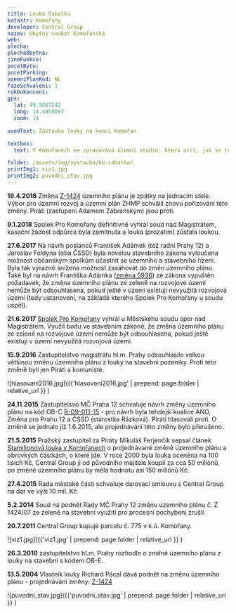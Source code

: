 ```yaml
---
title: Louka Šabatka
katastr: Komořany
developer: Central Group
nazev: Obytný soubor Komořanská
web:
plocha:
plochaObytna:
jineFunkce:
pocetBytu:
pocetParking:
uzemniPlanKod: NL
fazeSchvaleni: 1
rokDokonceni:
gps:
  lat: 49.9867242
  long: 14.4059097
  zoom: 14

uvodText: Zástavba louky na konci Komořan

textbox:
  text: V Komořanech se zpracovává územní studie, která určí, jak se toto území bude využívat. Nesouhlasíme se změnami do té doby, než bude tato studie dokončena.

folder: /assets/img/vystavba/ko-sabatka/
printImg1: viz1.jpg
printImg2: puvodni_stav.jpg
---
```


**19.4.2018** Změna [Z-1424](https://app.iprpraha.cz/napp/zmeny/?id=995&action=view&presenter=Articlezmenyupravy) územního plánu je zpátky na jednacím stole. Výbor pro územní rozvoj a územní plán ZHMP schválil znovu pořizování této změny. Piráti (zastupeni Adamem Zábranským) jsou proti.

**9.1.2018** Spolek Pro Komořany definitivně vyhrál soud nad Magistrátem, kasační žádost odpůrce byla zamítnuta a louka (prozatím) zůstala loukou.

**27.6.2017** Na návrh poslanců František Adámek (též radní Prahy 12) a Jaroslav Foldyna (oba ČSSD) byla novelou stavebního zákona vyloučena možnost občanským spolkům účastnit se územního a stavebního řízení. Byla tak výrazně snížena možnost zasahovat do změn územního plánu. Také byl na návrh Františka Adámka ([změna 5936](http://www.psp.cz/sqw/historie.sqw?T=927&O=7)) ze zákona vypuštěn požadavek, že změna územního plánu ze zeleně na rozvojové území nemůže být odsouhlasena, pokud ještě v území existují nevyužitá rozvojová území (tedy ustanovení, na základě kterého Spolek Pro Komořany u soudu uspěl).

**21.6.2017** [Spolek Pro Komořany](http://www.spolekprokomorany.cz) vyhrál u Městského soudu spor nad Magistrátem. Využil bodu ve stavebním zákoně, že změna územního plánu ze zeleně na rozvojové území nemůže být odsouhlasena, pokud ještě existují v území nevyužitá rozvojová území.

**15.9.2016** Zastupitelstvo magistrátu hl.m. Prahy odsouhlasilo velkou většinou změnu územního plánu z louky na stavební pozemky. Proti této změně byli jen Piráti a komunisté.

![hlasovani2016.jpg]({{'hlasovani2016.jpg' | prepend: page.folder | relative_url }} )

**24.11.2015** Zastupitelsvo MČ Praha 12 schvaluje návrh změny územního plánu na kód OB-C [R-09-011-15](https://www.praha12.cz/assets/File.ashx?id_org=80112&id_dokumenty=44664) - pro návrh byla tehdejší koalice ANO, Změna pro Prahu 12 a ČSSD (starostka Rázková). Piráti hlasovali proti. O změně se jednalo již 1.6.2015, ale projednávání této změny bylo přerušeno.

**21.5.2015** Pražský zastupitel za Piráty Mikuláš Ferjenčík sepsal článek [Stamilionová louka v Komořanech](https://praha.pirati.cz/milionova-louka.html) o projednávané změně územního plánu a obrovkých částkách, o které jde. V roce 2000 byla louka oceněna na 100 tisích Kč, Central Group ji od původního majitele koupil za cca 50 miliónů, po změně územního plánu by měla hodnotu asi 150 miliónů Kč.

**27.4.2015** Rada městské části schvaluje darovací smlouvu s Central Group na dar ve výši 10 mil. Kč

**5.2.2014** Soud na podnět Rady MČ Prahy 12 změnu územního plánu č. Z 1424/07 ze zeleně na stavební využití pro procesní pochybení zrušil.

**20.7.2011** Central Group kupuje parcelu č. 775 v k.ú. Komořany.

![viz1.jpg]({{'viz1.jpg' | prepend: page.folder | relative_url }} )

**26.3.2010** zastupitelstvo hl.m. Prahy rozhodlo o změně územního plánu z louky na stavební s kódem OB-E.

**13.5.2004** Vlastník louky Richard Pácal dává podnět na změnu územního plánu - projednávání změny: [Z-1424](https://app.iprpraha.cz/napp/zmeny/?id=995&action=view&presenter=Articlezmenyupravy)

![puvodni_stav.jpg]({{'puvodni_stav.jpg' | prepend: page.folder | relative_url }} )
